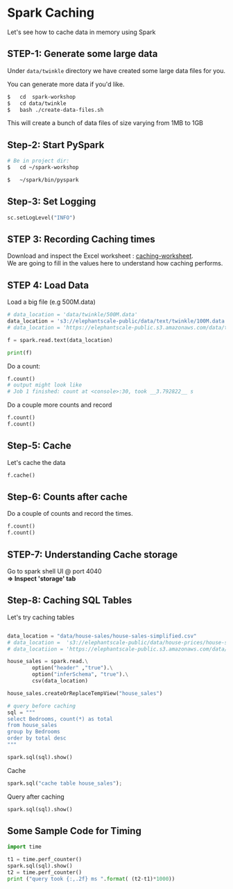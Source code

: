 # Spark Caching

Let's see how to cache data in memory using Spark

## STEP-1: Generate some large data

Under `data/twinkle` directory we have created some large data files for you. 

You can generate more data if you'd like.

```bash
$   cd  spark-workshop
$   cd data/twinkle
$   bash ./create-data-files.sh
```

This will create a bunch of data files of size varying from 1MB to 1GB

## Step-2: Start PySpark

```bash
# Be in project dir: 
$   cd ~/spark-workshop

$   ~/spark/bin/pyspark
```

## Step-3: Set Logging

```python
sc.setLogLevel("INFO")
```

## STEP 3: Recording Caching times

Download and inspect the Excel worksheet : [caching-worksheet](caching-worksheet.xlsx).   
We are going to fill in the values here to understand how caching performs.

## STEP 4: Load Data

Load a big file (e.g 500M.data)

```python
# data_location = 'data/twinkle/500M.data'
data_location = 's3://elephantscale-public/data/text/twinkle/100M.data'
# data_location = 'https://elephantscale-public.s3.amazonaws.com/data/text/twinkle/100M.data'

f = spark.read.text(data_location)

print(f)
```

Do a count:

```python
f.count()
# output might look like
# Job 1 finished: count at <console>:30, took __3.792822__ s
```

Do a couple more counts and record

```python
f.count()
f.count()
```

## Step-5: Cache

Let's cache the data

```python
f.cache()
```

## Step-6: Counts after cache

Do a couple of counts and record the times.

```python
f.count()
f.count()
```

## STEP-7:  Understanding Cache storage

Go to spark shell UI @ port 4040  
**=> Inspect 'storage' tab**  

## Step-8: Caching SQL Tables

Let's try caching tables

```python

data_location = "data/house-sales/house-sales-simplified.csv" 
# data_location =  's3://elephantscale-public/data/house-prices/house-sales-simplified.csv'
# data_locatiion = 'https://elephantscale-public.s3.amazonaws.com/data/house-prices/house-sales-simplified.csv'

house_sales = spark.read.\
        option("header" ,"true").\
        option("inferSchema", "true").\
        csv(data_location)

house_sales.createOrReplaceTempView("house_sales")
```

```python
# query before caching
sql = """
select Bedrooms, count(*) as total 
from house_sales 
group by Bedrooms 
order by total desc
"""

spark.sql(sql).show()
```

Cache

```python
spark.sql("cache table house_sales");
```

Query after caching

```python
spark.sql(sql).show()
```

## Some Sample Code for Timing

```python
import time

t1 = time.perf_counter()
spark.sql(sql).show()
t2 = time.perf_counter()
print ("query took {:,.2f} ms ".format( (t2-t1)*1000))
```